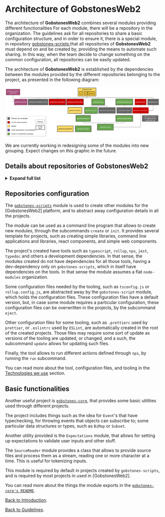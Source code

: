 # **Architecture of **GobstonesWeb2****
The architecture of **GobstonesWeb2** combines several modules providing different functionalities
For each module, there will be a repository in the organization.
The guidelines ask for all repositories to share a basic configuration structure, and in order to ensure it, there is a special module, in repository [gobstones-scripts](https://github.com/gobstones/gobstones-scripts),that all repositories of **GobstonesWeb2** must depend on and be created by, providing the means to automate such sharing.
In this way, when the team decide to change something on the common configuration, all repositories can be easily updated.

The architecture of **GobstonesWeb2** is established by the dependencies between the modules provided by the different repositories belonging to the project, as presented in the following diagram:

![GobstonesWeb2 Architecture Diagram](./diagram-of-components.svg)

We are currently working in redesigning some of the modules into new grouping. Expect changes on this graphic in the future.

## Details about repositories of GobstonesWeb2

<details>
    <summary>
        <b>Expand full list</b>
    </summary>
    <p>
    The complete list of repositories to be used on **GobstonesWeb2** (either planned or under development).
    </p>

* [`gobstones-admin-dashboard`](https://github.com/gobstones/gobstones-admin-dashboard), a dashboard for the Gobstones server,
* [`gobstones-assertions`](https://github.com/gobstones/gobstones-assertions), a static and semantic code analyzer for Gobstones language,
* [`gobstones-blocks`](https://github.com/gobstones/gobstones-blocks), a framework agnostic Gobstones Blockly component,
* [`gobstones-blocks-react`](https://github.com/gobstones/gobstones-blocks-react), the REACT layer over gobstones-blocks,
* [`gobstones-board`](https://github.com/gobstones/gobstones-board), a representation for Gobstones boards,
* [`gobstones-board-react`](https://github.com/gobstones/gobstones-board-react), the REACT layer over the gobstones-board,
* [`gobstones-code-editor`](https://github.com/gobstones/gobstones-code-editor), a code editor to use with Gobstones,
* [`gobstones-core`](https://github.com/gobstones/gobstones-core), a set of utility tools used through all GobstonesWeb2 repositories,
* [`gobstones-ide`](https://github.com/gobstones/gobstones-ide), the IDE component, with the actual environment,
* [`gobstones-gbb-parser`](https://github.com/gobstones/gobstones-gbb-parser), a parser/printer for GBB (Gobstones Board) file format,
* [`gobstones-guidelines`](https://github.com/gobstones/gobstones-guidelines), fundamental documentation to contribute to GobstonesWeb2,
* [`gobstones-lang`](https://github.com/gobstones/gobstones-lang), a compiler for Gobstones language,
* [`gobstones-lang-def`](https://github.com/gobstones/gobstones-lang-def), a new module that will replace `gobstones-lang-intl` and `gobstones-parser` (currently not in the diagram).
* [`gobstones-lang-intl`](https://github.com/gobstones/gobstones-lang-intl), translation for Gobstones language built-ins and keywords,
* [`gobstones-lint`](https://github.com/gobstones/gobstones-lint), a linter for Gobstones language,
* [`gobstones-markdown-view`](https://github.com/gobstones/gobstones-markdown-view), a markdown viewer for Gobstones,
* [`gobstones-parser`](https://github.com/gobstones/gobstones-parser), a parser for Gobstones language v3.12,
* [`gobstones-refactors`](https://github.com/gobstones/gobstones-refactors), a refactoring tool for Gobstones language
* [`gobstones-scripts`](https://github.com/gobstones/gobstones-scripts), common configuration for all GobstonesWeb2 repositories
* [`gobstones-server`](https://github.com/gobstones/gobstones-server), the Gobstones server,
* [`gobstones-test`](https://github.com/gobstones/gobstones-test), a unit testing framework for Gobstones language,
* [`gobstones-typechecker`](https://github.com/gobstones/gobstones-typechecker), a typechecker for Gobstones language.

</details>

## Repositories configuration

The [`gobstones-scripts`](https://github.com/gobstones/gobstones-scripts) module is used to create other modules for the [GobstonesWeb2] platform, and to abstract away configuration details in all the projects.

The module can be used as a command line program that allows to create new modules, through the subcommands `create` or `init`. It provides several template for projects, such as creating simple libraries, command line applications and libraries, react components, and simple web components.

The project's created have tools such as `typescript`, `rollup`, `nps`, `jest`, `typedoc` and others a development dependencies. In that sense, the modules created do not have dependencies for all those tools, having a dev-dependency only on `gobstones-scripts`, which in itself have dependencies on the tools. In that sense the module assumes a flat `node-modules` organization.

Some configuration files needed by the tooling, such as `tsconfig.js` or `rollup.config.js`, are abstracted away by the `gobstones-script` module, which holds the configuration files. These configuration files have a default version, but, in case some module requires a particular configuration, these configuration files can be overwritten in the projects, by the subcommand `eject`.

Other configuration files for some tooling, such as `.prettierc` used by `prettier`, or `.eslintrc` used by `ESLint`, are automatically created in the root of the created projects. Those files may require some sort of update as versions of the tooling are updated, or changed, and a such, the subcommand `update` allows for updating such files.

Finally, the tool allows to run different actions defined through `nps`, by running the `run` subcommand.

You can read more about the tool, configuration files, and tooling in the [Technologies we use](/../technologies/technologies.md) section.

## Basic functionalities

Another useful project is [`gobstones-core`](https://github.com/gobstones/gobstones-core), that provides some basic utilities used through different projects.

The project includes things such as the idea for `Event`'s that have typechecking, for throwing events that objects can subscribe to; some particular data structures or types, such as `BiMap` or `Subset`.

Another utility provided is the `Expectations` module, that allows for setting up expectations to validate user inputs and other stuff.

The `SourceReader` module provides a class that allows to provide source files and process them as a stream, reading one or more character at a time. This is useful for tokenizing inputs.

This module is required by default in projects created by `gobstones-scripts`, and is required by most projects in used in [GobstonesWeb2].

You can read more about the things the module exports in the [`gobstones-core's README`](https://github.com/gobstones/gobstones-core).


[Back to Introduction](../introduction.md).

[Back to Guidelines](../../README.md).